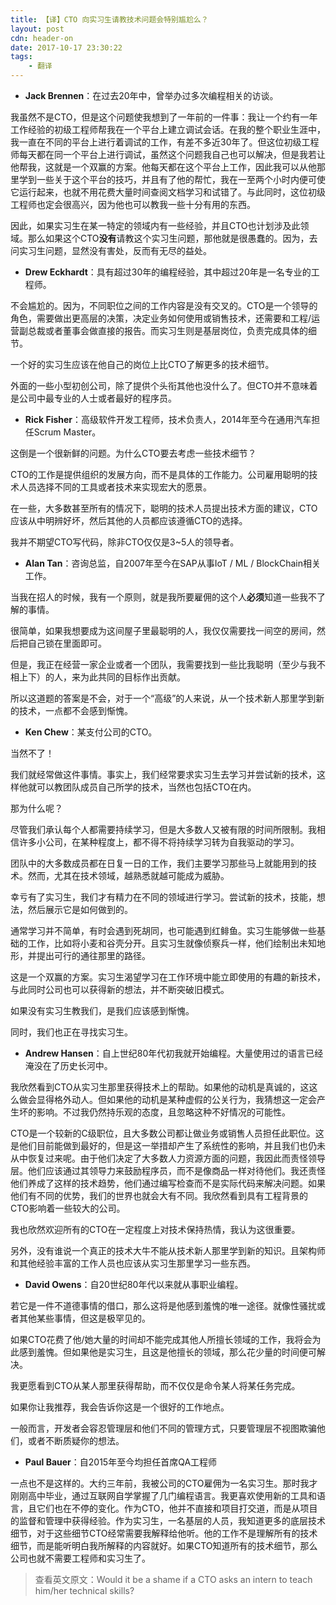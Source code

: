 ```yaml
---
title: 【译】CTO 向实习生请教技术问题会特别尴尬么？
layout: post
cdn: header-on
date: 2017-10-17 23:30:22
tags:
    - 翻译
---
```


* **Jack Brennen**：在过去20年中，曾举办过多次编程相关的访谈。

我虽然不是CTO，但是这个问题使我想到了一年前的一件事：我让一个约有一年工作经验的初级工程师帮我在一个平台上建立调试会话。在我的整个职业生涯中，我一直在不同的平台上进行着调试的工作，有差不多近30年了。但这位初级工程师每天都在同一个平台上进行调试，虽然这个问题我自己也可以解决，但是我若让他帮我，这就是一个双赢的方案。他每天都在这个平台上工作，因此我可以从他那里学到一些关于这个平台的技巧，并且有了他的帮忙，我在一至两个小时内便可使它运行起来，也就不用花费大量时间查阅文档学习和试错了。与此同时，这位初级工程师也定会很高兴，因为他也可以教我一些十分有用的东西。

因此，如果实习生在某一特定的领域内有一些经验，并且CTO也计划涉及此领域。那么如果这个CTO**没有**请教这个实习生问题，那他就是很愚蠢的。因为，去问实习生问题，显然没有害处，反而有无尽的益处。

* **Drew Eckhardt**：具有超过30年的编程经验，其中超过20年是一名专业的工程师。

不会尴尬的。因为，不同职位之间的工作内容是没有交叉的。CTO是一个领导的角色，需要做出更高层的决策，决定业务如何使用或销售技术，还需要和工程/运营副总裁或者董事会做直接的报告。而实习生则是基层岗位，负责完成具体的细节。

一个好的实习生应该在他自己的岗位上比CTO了解更多的技术细节。

外面的一些小型初创公司，除了提供个头衔其他也没什么了。但CTO并不意味着是公司中最专业的人士或者最好的程序员。

* **Rick Fisher**：高级软件开发工程师，技术负责人，2014年至今在通用汽车担任Scrum Master。

这倒是一个很新鲜的问题。为什么CTO要去考虑一些技术细节？

CTO的工作是提供组织的发展方向，而不是具体的工作能力。公司雇用聪明的技术人员选择不同的工具或者技术来实现宏大的愿景。

在一些，大多数甚至所有的情况下，聪明的技术人员提出技术方面的建议，CTO应该从中明辨好坏，然后其他的人员都应该遵循CTO的选择。

我并不期望CTO写代码，除非CTO仅仅是3~5人的领导者。

* **Alan Tan**：咨询总监，自2007年至今在SAP从事IoT / ML / BlockChain相关工作。

当我在招人的时候，我有一个原则，就是我所要雇佣的这个人**必须**知道一些我不了解的事情。

很简单，如果我想要成为这间屋子里最聪明的人，我仅仅需要找一间空的房间，然后把自己锁在里面即可。

但是，我正在经营一家企业或者一个团队，我需要找到一些比我聪明（至少与我不相上下）的人，来为此共同的目标作出贡献。

所以这道题的答案是不会，对于一个“高级”的人来说，从一个技术新人那里学到新的技术，一点都不会感到惭愧。

* **Ken Chew**：某支付公司的CTO。

当然不了！

我们就经常做这件事情。事实上，我们经常要求实习生去学习并尝试新的技术，这样他就可以教团队成员自己所学的技术，当然也包括CTO在内。

那为什么呢？

尽管我们承认每个人都需要持续学习，但是大多数人又被有限的时间所限制。我相信许多小公司，在某种程度上，都不得不将持续学习转为自我驱动的学习。

团队中的大多数成员都在日复一日的工作，我们主要学习那些马上就能用到的技术。然而，尤其在技术领域，越熟悉就越可能成为威胁。

幸亏有了实习生，我们才有精力在不同的领域进行学习。尝试新的技术，技能，想法，然后展示它是如何做到的。

通常学习并不简单，有时会遇到死胡同，也可能遇到红鲱鱼。实习生能够做一些基础的工作，比如将小麦和谷壳分开。且实习生就像侦察兵一样，他们绘制出未知地形，并提出可行的通往那里的路径。

这是一个双赢的方案。实习生渴望学习在工作环境中能立即使用的有趣的新技术，与此同时公司也可以获得新的想法，并不断突破旧模式。

如果没有实习生教我们，是我们应该感到惭愧。

同时，我们也正在寻找实习生。

* **Andrew Hansen**：自上世纪80年代初我就开始编程。大量使用过的语言已经淹没在了历史长河中。

我欣然看到CTO从实习生那里获得技术上的帮助。如果他的动机是真诚的，这这么做会显得格外动人。但如果他的动机是某种虚假的公关行为，我猜想这一定会产生坏的影响。不过我仍然持乐观的态度，且忽略这种不好情况的可能性。

CTO是一个较新的C级职位，且大多数公司都让做业务或销售人员担任此职位。这是他们目前能做到最好的，但是这一举措却产生了系统性的影响，并且我们也仍未从中恢复过来呢。由于他们决定了大多数人力资源方面的问题，我因此而责怪领导层。他们应该通过其领导力来鼓励程序员，而不是像商品一样对待他们。我还责怪他们养成了这样的技术趋势，他们通过编写检查而不是实际代码来解决问题。如果他们有不同的优势，我们的世界也就会大有不同。我欣然看到具有工程背景的CTO影响着一些较大的公司。

我也欣然欢迎所有的CTO在一定程度上对技术保持热情，我认为这很重要。

另外，没有谁说一个真正的技术大牛不能从技术新人那里学到新的知识。且架构师和其他经验丰富的工作人员也应该从实习生那里学习一些东西。

* **David Owens**：自20世纪80年代以来就从事职业编程。

若它是一件不道德事情的借口，那么这将是他感到羞愧的唯一途径。就像性骚扰或者其他某些事情，但这是极罕见的。

如果CTO花费了他/她大量的时间却不能完成其他人所擅长领域的工作，我将会为此感到羞愧。但如果他是实习生，且这是他擅长的领域，那么花少量的时间便可解决。

我更愿看到CTO从某人那里获得帮助，而不仅仅是命令某人将某任务完成。

如果你让我推荐，我会告诉你这是一个很好的工作地点。

一般而言，开发者会容忍管理层和他们不同的管理方式，只要管理层不视图欺骗他们，或者不断质疑你的想法。

* **Paul Bauer**：自2015年至今均担任首席QA工程师

一点也不是这样的。大约三年前，我被公司的CTO雇佣为一名实习生。那时我才刚刚高中毕业，通过互联网自学掌握了几门编程语言。我更喜欢使用新的工具和语言，且它们也在不停的变化。作为CTO，他并不直接和项目打交道，而是从项目的监督和管理中获得经验。作为实习生，一名基层的人员，我知道更多的底层技术细节，对于这些细节CTO经常需要我解释给他听。他的工作不是理解所有的技术细节，而是能听明白我所解释的内容就好。如果CTO知道所有的技术细节，那么公司也就不需要工程师和实习生了。


> 查看英文原文：Would it be a shame if a CTO asks an intern to teach him/her technical skills?